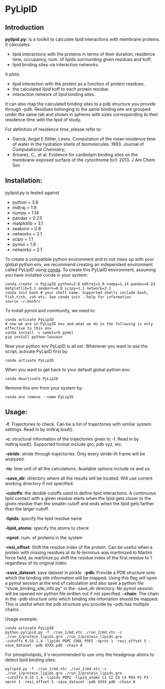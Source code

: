 # PyLipID

## Introduction 
**pylipid.py**: is a toolkit to calculate lipid interactions with membrane proteins. 
It calculates: 
- lipid interactions with the proteins in terms of their duration, residence time, occupancy, num. of lipids surrounding given residues and koff;
- lipid binding sites via interaction networks. 

It plots:
- lipid interaction with the protein as a function of protein residues. 
- the calculated lipid koff to each protein residue. 
- interaction network of lipid binding sites. 

It can also map the calculated binding sites to a pdb structure you provide through -pdb. Residues belonging to the same binding site are grouped under the same tab and shown in spheres with sizes corresponding to their residence time with the lipid of study.  

For definition of residence time, please refer to:
- García, Angel E.Stiller, Lewis. Computation of the mean residence time of water in the hydration shells of biomolecules. 1993. Journal of Computational Chemistry;
- Arnarez, C., et al. Evidence for cardiolipin binding sites on the membrane-exposed surface of the cytochrome bc1. 2013. J Am Chem Soc

## Installation:
pylipid.py is tested against 
- python = 3.6
- mdtraj = 1.9
- numpy = 1.14
- pandas = 0.23
- matplotlib = 3.1
- seaborn = 0.8
- networkx = 2.1
- scipy = 1.1
- pymol = 1.9
- networkx = 2.1

To create a compatible python environment and to not mess up with your global python env, we recommend creating an independent environment called PyLipID using [conda](https://www.anaconda.com/distribution/). 
To create this PyLipID environment, assuming you have installed conda in your system:
```
conda create -n PyLipID python=2.6 mdtraj=1.9 numpy=1.14 pandas=0.23 matplotlib=3.1 seaborn=0.8 scipy=1.1 network=2.1
conda init bash # your shell name. Supported shells include bash, fish,tcsh, zsh etc. See conda init --help for information
source ~/.bashrc
```
To install pymol and community, we need to:
```
conda activate PyLipID 
# now we are in PyLipID env and what we do in the following is only effective to this env
conda install -c samoturk pymol
pip install python-louvain
```
Now your python env PyLipID is all set. Whenever you want to use the script, activate PyLipID first by
```
conda activate PyLipID
```
When you want to get back to your default global python env:
``` 
conda deactivate PyLipID
```
Remove this env from your system by:
```
conda env remove --name PyLipID
```

## Usage:

**-f**: Trajectories to check. Can be a list of trajectories with similar system settings. Read in by mdtraj.load().

**-c**: structural information of the trajectories given to -f. Read in by mdtraj.load(). Supported format include gro, pdb xyz, etc. 

**-stride**: stride through trajectories. Only every stride-th frame will be analyzed.

**-tu**: time unit of all the calculations. Available options include ns and us. 

**-save_dir**: directory where all the results will be located. Will use current working directory if not specified. 

**-cutoffs**: the double cutoffs used to define lipid interactions. A continuous lipid contact with a given residue starts when the lipid
gets closer to the given residue than the smaller cutoff and ends when the lipid gets farther than the larger cutoff. 

**-lipids**: specify the lipid residue name 

**-lipid_atoms**: specify the atoms to check

**-nprot**: num. of proteins in the system

**-resi_offset**: Shift the residue index of the protein. Can be useful when a protein with missing residues at its N-terminus was martinized 
to Martini force field, as martinize.py shift the residue index of the first residue to 1 regardless of its original index. 

**-save_dataset**: save dataset in pickle. 
**-pdb**: Provide a PDB structure onto which the binding site information will be mapped. Using this flag will open a pymol session at the end of calculation and also save a python file "show_binding_site_info.py" in the -save_dir directory. No pymol session will be opened nor python file written out if not specified.
**-chain**: The chain in the -pdb structure onto which binding site infomation should be mapped. This is useful when the pdb structure you provide by -pdb has multiple chains. 

Usage example: 
```
conda activate PyLipID
python pylipid.py -f ./run_1/md.xtc ./run_2/md.xtc -c ./run_1/protein_lipids.gro ./run_2/protein_lipids.gro 
-cutoffs 0.55 1.4 -lipids POPC CHOL POP2 -nprot 1 -resi_offset 5 -save_dataset -pdb XXXX.pdb -chain A
```
For phospholipids, it's recommended to use only the headgroup atoms to detect lipid binding sites:
```
pylipid.py -f ./run_1/md.xtc ./run_2/md.xtc -c ./run_1/protein_lipids.gro ./run_2/protein_lipids.gro 
-cutoffs 0.55 1.4 -lipids POP2 -lipid_atoms C1 C2 C3 C4 PO4 P1 P2 -nprot 1 -resi_offset 5 -save_dataset -pdb XXXX.pdb -chain A
```

